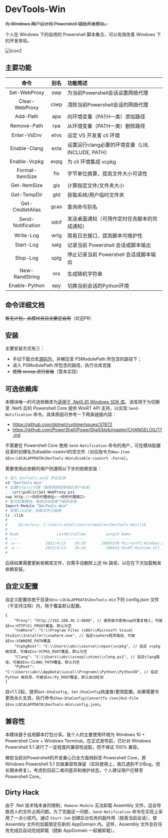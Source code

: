 # DevTools-Win

~~为 Windows 用户设计的 Powershell 辅助开发模块。~~

个人在 Windows 下的自用的 Powershell 脚本集合，可以有效改善 Windows 下的开发体验。

![Icon2](https://cdn.jsdelivr.net/gh/ChanthMiao/DevTools-Win@main/assets/icon_64px.png)

## 主要功能

|       命令        | 别名  | 功能简述                                          |
| :---------------: | :---: | :------------------------------------------------ |
|   Set-WebProxy    |  swp  | 为当前Powershell会话设置网络代理                  |
|  Clear-WebProxy   | clwp  | 清除当前Powershell会话的网络代理                  |
|     Add-Path      |  apa  | 向环境变量（PATH一类）添加路径                    |
|    Remove-Path    |  rpa  | 从环境变量（PATH一类）删除路径                    |
|    Enter-VsEnv    | etvs  | 设定 VS 开发者 cli 环境                           |
|   Enable-Clang    | ecla  | 设置运行clang必要的环境变量（LIB, INCLUDE, PATH） |
|   Enable-Vcpkg    | evpg  | 为 cli 环境集成 vcpkg                             |
|  Format-ItemSize  |  fis  | 字节单位换算，提高文件大小可读性                  |
|   Get-ItemSize    |  gis  | 计算指定文件/文件夹大小                           |
|    Get-TempDir    |  gtd  | 获取系统/用户临时文件夹                           |
|  Get-CmdletAlias  | gcas  | 查询命令别名                                      |
| Send-Notification | sdnf  | 发送桌面通知（可用作定时任务脚本的完成通知）      |
|     Write-Log     | wrlg  | 简易日志接口，提高脚本可维护性                    |
|     Start-Log     | salg  | 记录当前 Powershell 会话或脚本输出                |
|     Stop-Log      | splg  | 停止记录当前 Powershell 会话或脚本输出            |
|  New-RandString   |  nrs  | 生成随机字符串                                    |
|   Enable-Python   |  epy  | 切换当前会话的Python环境                          |

## 命令详细文档

~~暂无计划，此模块目前主要是自用~~（欢迎PR）

## 安装

主要安装方式有三：

- 手动下载仓库[源码包](https://github.com/xmake-io/xmake/archive/refs/heads/master.zip)，并解压至 PSModulePath 所包含的路径下；
- 进入 PSModulePath 所包含的路径，执行仓库克隆
- ~~使用 scoop 进行安装~~（暂未实现）

## 可选依赖库

本模块唯一的可选依赖库为[适用于 .Net5 的 Windows SDK 库](https://www.nuget.org/packages/Microsoft.Windows.SDK.NET.Ref)。该库用于为切换至 .Net5 后的 Powershell Core 提供 WinRT API 支持，以实现 `Send-Notification` 命令。具体原因可参考一下两条链接内容：

- <https://github.com/dotnet/runtime/issues/37672>
- <https://github.com/PowerShell/PowerShell/blob/master/CHANGELOG/7.1.md>

不需要在 Powershell Core 使用 `Send-Notification` 命令的用户，可在模块配置目录的创建名为disable-cswinrt的空文件（对应指令为`New-Item $Env:LOCALAPPDATA\DevTools-Win\disable-cswinrt -Force`）。

需要使用此依赖的用户则遵照以下步的依赖安装：

```ps1
# 进入 DevTools.psd1 所在目录
cd "DevTools-Win"
# 设置http(s)代理（推荐网络受限地区用户采用）
. .\src\public\Set-WebProxy.ps1
swp http://<你的代理地址>:<你的代理端口>
# 首次加载模块，触发自动依赖下载和安装
Import-Module "DevTools-Win"
# 查看lib目录，依赖文件已就绪
ls .\lib
# 
#     Directory: C:\Users\shiel\source\modules\DevTools-Win\lib
# 
# Mode                 LastWriteTime         Length Name
# ----                 -------------         ------ ----
# -a---           2021/4/13    20:26       26685320 Microsoft.Windows.SDK.NET.dll
# -a---           2021/4/13    20:26         300424 WinRT.Runtime.dll
# 
```

后续如果需要更新依赖库文件，仅需手动删除上述 lib 路径，以在在下次加载触发依赖安装。

## 自定义配置

自定义配置存放于目录`$Env:LOCALAPPDATA\DevTools-Win`下的 config.json 文件（不支持注释）内，用于覆盖默认配置。

```json5
{
    "Proxy": "http://192.168.36.1:8080", // 避免每次使用swp时重复输入，可被$Env:HTTP(S)_PROXY覆盖，默认为空
    "VsWhere": "C:\\Program Files (x86)\\Microsoft Visual Studio\\Installer\\vswhere.exe", // 指定vswhere程序路径，可被$Env:VSWHERE_PATH覆盖
    "VcpkgRoot": "C:\\Users\\abc\\source\\repos\\vcpkg", // 指定 vcpkg 根目录，可被$Env:VCPKG_ROOT覆盖，默认为空
    "Clang": "C:\\Users\\abc\\scoop\\shims\\clang.ps1", // 指定clang路径，可被$Env:CLANG_PATH覆盖，默认为空
    "PyRoot": "C:\\Users\\abc\\AppData\\Local\\Programs\\Python\\Python38", // 指定 Python 根目录，可被$Env:Py_ROOT覆盖，默认自动检测
}
```

自v1.1.2起，提供`Get-DtwConfig, Set-DtwConfig`快速查/更改配置。如果需要令更改永久生效，执行命令`Show-DtwConfig|ConvertTo-Json|Out-File $Env:LOCALAPPDATA\DevTools-Win\config.json`。

## 兼容性

本模块基于自用脚本打包分享。我个人的主要使用环境为 Windows 10 + Powershell Core + Windows Terminal。在正式发布前，已针对 Windows Powershell 5.1 进行了一定程度的兼容性适配，但不保证 100% 兼容。

微软当前对Powershell的开发重心已全方面倾斜至 Powershell Core，原 Windows Powershell 5.1 仅做兼容性保留（实际使用上，我已遇到不少Bug，但长期未修复）。考虑到目前二者间差异和维护状态，个人建议用户迁移至 Powershell Core。

## Dirty Hack

由于 .Net 技术栈本身的限制，`Remove-Module` 无法卸载 Assembly 文件。这会导致烦人的文件占用问题。为了克服这一问题，`Send-Notification` 命令在实现上采用了一点小技巧。通过 `Start-Job` 创建后台任务的副作用（脱离当前会话），使 Assembly 文件的加载限定在新的 AppDomain 内。这样，Assembly 文件会在任务完成后自动完成卸载（随新 AppDomain 一起被卸载）。
